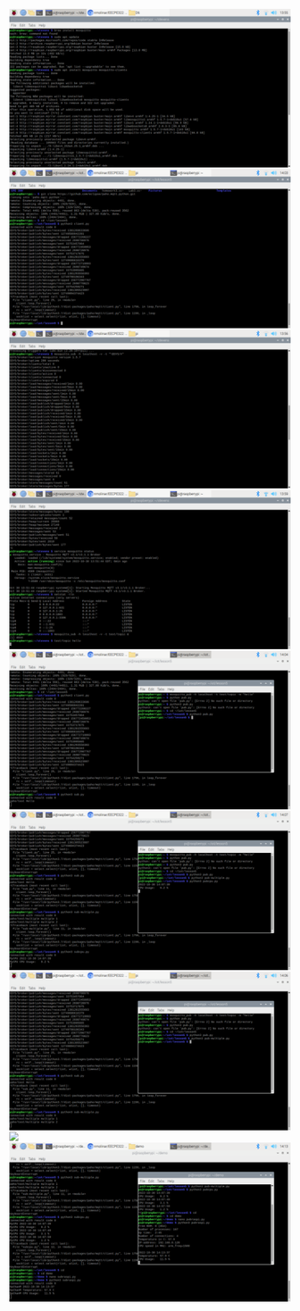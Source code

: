 ![](/Lab5/aptupdateinstallmosquittoclient.png)
![](/Lab5/gitcloneclientpy.png)
![](/Lab5/mosquittosub.png)
![](/Lab5/mosquittosubmosquittopubhello.png)
![](/Lab5/pahosubpub.png)
![](/Lab5/pahosubpubcpu.png)
![](/Lab5/pahosubpubmultiple.png)
![](/Lab5/gservicenetstattln.png)
![](/Lab5/subpubraspi.png)
